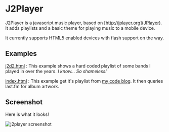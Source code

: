 # J2Player

J2Player is a javascript music player, based on [http://jplayer.org](JPlayer). It adds playlists and a basic theme for playing music to a mobile device.

It currently supports HTML5 enabled devices with flash support on the way.


## Examples

[j2d2.html](http://dl.dropbox.com/u/1287616/j2player/j2d2.html) : This example shows a hard coded playlist of some bands I played in over the years. *I know... So shameless!*

[index.html](http://dl.dropbox.com/u/1287616/j2player/index.html) : This example get it's playlist from [my code blog](http://j2labs.tumblr.com). It then queries last.fm for album artwork.

## Screenshot

Here is what it looks!

![j2player screenshot](/j2labs/j2player/raw/master/screenshot.png)
